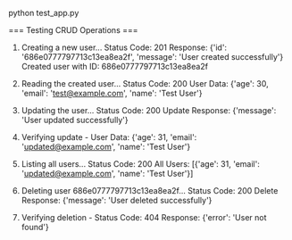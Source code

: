 python test_app.py

=== Testing CRUD Operations ===

1. Creating a new user...
Status Code: 201
Response: {'id': '686e0777797713c13ea8ea2f', 'message': 'User created successfully'}
Created user with ID: 686e0777797713c13ea8ea2f

2. Reading the created user...
Status Code: 200
User Data: {'age': 30, 'email': 'test@example.com', 'name': 'Test User'}

3. Updating the user...
Status Code: 200
Update Response: {'message': 'User updated successfully'}

4. Verifying update - User Data: {'age': 31, 'email': 'updated@example.com', 'name': 'Test User'}

5. Listing all users...
Status Code: 200
All Users: [{'age': 31, 'email': 'updated@example.com', 'name': 'Test User'}]

6. Deleting user 686e0777797713c13ea8ea2f...
Status Code: 200
Delete Response: {'message': 'User deleted successfully'}

7. Verifying deletion - Status Code: 404
Response: {'error': 'User not found'}